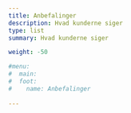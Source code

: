 ```yaml
---
title: Anbefalinger
description: Hvad kunderne siger
type: list
summary: Hvad kunderne siger

weight: -50

#menu:
#  main:
#  foot:
#    name: Anbefalinger
    
---
```




